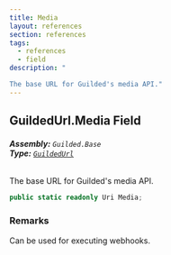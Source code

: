 ```yaml
---
title: Media
layout: references
section: references
tags:
  - references
  - field
description: "

The base URL for Guilded's media API."
---
```


## GuildedUrl.Media Field
###### **Assembly:** `Guilded.Base`<br/>**Type:** [`GuildedUrl`](GuildedUrl.md 'Guilded.Base.GuildedUrl')

The base URL for Guilded's media API.

```csharp
public static readonly Uri Media;
```

### Remarks
  
Can be used for executing webhooks.